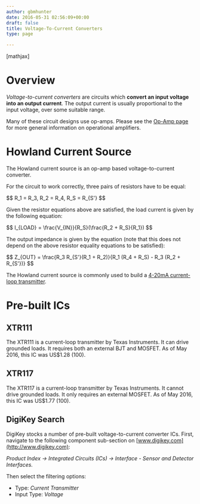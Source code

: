 ```yaml
---
author: gbmhunter
date: 2016-05-31 02:56:09+00:00
draft: false
title: Voltage-To-Current Converters
type: page

---
```


[mathjax]

# Overview

_Voltage-to-current converters_ are circuits which **convert an input voltage into an output current**. The output current is usually proportional to the input voltage, over some suitable range.

Many of these circuit designs use op-amps. Please see the [Op-Amp page](http://blog.mbedded.ninja/electronics/components/op-amps) for more general information on operational amplifiers.

# Howland Current Source

The Howland current source is an op-amp based voltage-to-current converter.

For the circuit to work correctly, three pairs of resistors have to be equal:

<div>$$ R_1 = R_3, R_2 = R_4, R_S = R_{S'} $$</div>

Given the resistor equations above are satisfied, the load current is given by the following equation:

<div>$$ I_{LOAD} = \frac{V_{IN}}{R_S}(\frac{R_2 + R_S}{R_1}) $$</div>

The output impedance is given by the equation (note that this does not depend on the above resistor equality equations to be satisfied):

<div>$$ Z_{OUT} = \frac{R_3 R_{S'}(R_1 + R_2)}{R_1 (R_4 + R_S) - R_3 (R_2 + R_{S'})} $$</div>

The Howland current source is commonly used to build a [4-20mA current-loop transmitter](http://blog.mbedded.ninja/electronics/communication-protocols/4-20ma-current-loops).

# Pre-built ICs

## XTR111

The XTR111 is a current-loop transmitter by Texas Instruments. It can drive grounded loads. It requires both an external BJT and MOSFET. As of May 2016, this IC was US$1.28 (100).

## XTR117

The XTR117 is a current-loop transmitter by Texas Instruments. It cannot drive grounded loads. It only requires an external MOSFET. As of May 2016, this IC was US$1.77 (100).

## DigiKey Search

DigiKey stocks a number of pre-built voltage-to-current converter ICs. First, navigate to the following component sub-section on [www.digikey.com](http://www.digikey.com):

_Product Index -> Integrated Circuits (ICs) -> Interface - Sensor and Detector Interfaces._

Then select the filtering options:

* Type: _Current Transmitter_
* Input Type: _Voltage_
